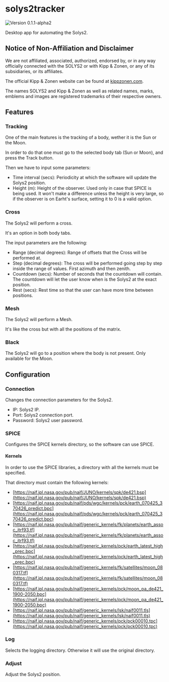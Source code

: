 # solys2tracker

![Version 0.1.1-alpha2](https://img.shields.io/badge/version-0.1.1--alpha2-informational)

Desktop app for automating the Solys2.

## Notice of Non-Affiliation and Disclaimer

We are not affiliated, associated, authorized, endorsed by, or in any way officially
connected with the SOLYS2 or with Kipp & Zonen, or any of its subsidiaries, or its
affiliates.

The official Kipp & Zonen website can be found at [kippzonen.com](https://kippzonen.com).

The names SOLYS2 and Kipp & Zonen as well as related names, marks, emblems and images are
registered trademarks of their respective owners.

## Features

### Tracking

One of the main features is the tracking of a body, wether it is the Sun or the Moon.

In order to do that one must go to the selected body tab (Sun or Moon), and press the Track
button.

Then we have to input some parameters:
- Time interval (secs): Periodicity at which the software will update the Solys2 position.
- Height (m): Height of the observer. Used only in case that SPICE is being used. It won't make
a difference unless the height is very large, so if the observer is on Earht's surface, setting it
to 0 is a valid option.

### Cross

The Solys2 will perform a cross.

It's an option in both body tabs.

The input parameters are the following:
- Range (decimal degrees): Range of offsets that the Cross will be performed at.
- Step (decimal degrees): The cross will be performed going step by step inside the range of
values. First azimuth and then zenith.
- Countdown (secs): Number of seconds that the countdown will contain. The countdown will
let the user know when is the Solys2 at the exact position.
- Rest (secs): Rest time so that the user can have more time between positions.

### Mesh

The Solys2 will perform a Mesh.

It's like the cross but with all the positions of the matrix.

### Black

The Solys2 will go to a position where the body is not present. Only available for the Moon.

## Configuration

### Connection

Changes the connection parameters for the Solys2.

- IP: Solys2 IP.
- Port: Solys2 connection port.
- Password: Solys2 user password.

### SPICE

Configures the SPICE kernels directory, so the software can use SPICE.

#### Kernels

In order to use the SPICE libraries, a directory with all the kernels must be specified.

That directory must contain the following kernels:
- [https://naif.jpl.nasa.gov/pub/naif/JUNO/kernels/spk/de421.bsp](https://naif.jpl.nasa.gov/pub/naif/JUNO/kernels/spk/de421.bsp)
- [https://naif.jpl.nasa.gov/pub/naif/pds/wgc/kernels/pck/earth_070425_370426_predict.bpc](https://naif.jpl.nasa.gov/pub/naif/pds/wgc/kernels/pck/earth_070425_370426_predict.bpc)
- [https://naif.jpl.nasa.gov/pub/naif/generic_kernels/fk/planets/earth_assoc_itrf93.tf](https://naif.jpl.nasa.gov/pub/naif/generic_kernels/fk/planets/earth_assoc_itrf93.tf)
- [https://naif.jpl.nasa.gov/pub/naif/generic_kernels/pck/earth_latest_high_prec.bpc](https://naif.jpl.nasa.gov/pub/naif/generic_kernels/pck/earth_latest_high_prec.bpc)
- [https://naif.jpl.nasa.gov/pub/naif/generic_kernels/fk/satellites/moon_080317.tf](https://naif.jpl.nasa.gov/pub/naif/generic_kernels/fk/satellites/moon_080317.tf)
- [https://naif.jpl.nasa.gov/pub/naif/generic_kernels/pck/moon_pa_de421_1900-2050.bpc](https://naif.jpl.nasa.gov/pub/naif/generic_kernels/pck/moon_pa_de421_1900-2050.bpc)
- [https://naif.jpl.nasa.gov/pub/naif/generic_kernels/lsk/naif0011.tls](https://naif.jpl.nasa.gov/pub/naif/generic_kernels/lsk/naif0011.tls)
- [https://naif.jpl.nasa.gov/pub/naif/generic_kernels/pck/pck00010.tpc](https://naif.jpl.nasa.gov/pub/naif/generic_kernels/pck/pck00010.tpc)

### Log

Selects the logging directory. Otherwise it will use the original directory.

### Adjust

Adjust the Solys2 position.
